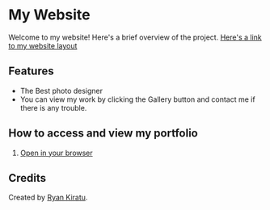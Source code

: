 # My Website

Welcome to my website! Here's a brief overview of the project.
[Here's a link to my website layout](https://www.figma.com/design/TSTeTVmjDwb9dSTx23QQdc/Untitled?node-id=0-1&t=n4NCewV63zGz66VU-1)

## Features
- The Best photo designer 
- You can view my work by clicking the Gallery button and contact me if there is any trouble.


## How to access and view my portfolio
 1. [Open  in your browser](https://geekinryxnn.github.io/photography/)

## Credits
Created by [Ryan Kiratu](https://github.com/geekinryxnn/photography).
